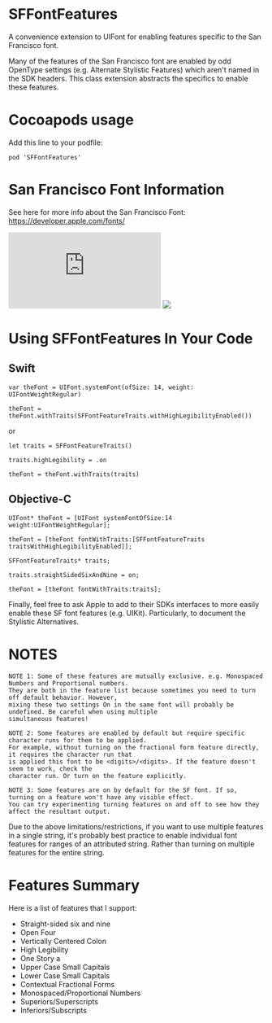 # SFFontFeatures

A convenience extension to UIFont for enabling features specific to the San Francisco font. 

Many of the features of the San Francisco font are enabled by odd OpenType settings (e.g. Alternate Stylistic Features)
which aren't named in the SDK headers. This class extension abstracts the specifics to enable these features.

# Cocoapods usage

Add this line to your podfile:

`pod 'SFFontFeatures'`

# San Francisco Font Information

See here for more info about the San Francisco Font:
https://developer.apple.com/fonts/


![Hirez PDF of Features](https://github.com/djfitz/SFFontFeatures/blob/master/SanFranciscoFontFeatures.pdf)
![](https://github.com/djfitz/SFFontFeatures/blob/master/SanFranciscoFontFeatures.png)

# Using SFFontFeatures In Your Code

## Swift

`var theFont = UIFont.systemFont(ofSize: 14, weight: UIFontWeightRegular)`

`theFont = theFont.withTraits(SFFontFeatureTraits.withHighLegibilityEnabled())`

or

`let traits = SFFontFeatureTraits()`

`traits.highLegibility = .on`

`theFont = theFont.withTraits(traits)`

## Objective-C

`UIFont* theFont = [UIFont systemFontOfSize:14 weight:UIFontWeightRegular];`

`theFont = [theFont fontWithTraits:[SFFontFeatureTraits traitsWithHighLegibilityEnabled]];`

`SFFontFeatureTraits* traits;`

`traits.straightSidedSixAndNine = on;`

`theFont = [theFont fontWithTraits:traits];`

Finally, feel free to ask Apple to add to their SDKs interfaces to more easily enable these SF font features (e.g. UIKit).
Particularly, to document the Stylistic Alternatives.

# NOTES

	NOTE 1: Some of these features are mutually exclusive. e.g. Monospaced Numbers and Proportional numbers.
	They are both in the feature list because sometimes you need to turn off default behavior. However,
	mixing these two settings On in the same font will probably be undefined. Be careful when using multiple
	simultaneous features!

	NOTE 2: Some features are enabled by default but require specific character runs for them to be applied.
	For example, without turning on the fractional form feature directly, it requires the character run that
	is applied this font to be <digits>/<digits>. If the feature doesn't seem to work, check the
	character run. Or turn on the feature explicitly.

	NOTE 3: Some features are on by default for the SF font. If so, turning on a feature won't have any visible effect.
	You can try experimenting turning features on and off to see how they affect the resultant output.

Due to the above limitations/restrictions, if you want to use multiple features in a single string,  it's probably best practice to enable individual font features for ranges of an attributed string. Rather than turning on multiple features for the entire string.

# Features Summary

Here is a list of features that I support:

* Straight-sided six and nine
* Open Four
* Vertically Centered Colon
* High Legibility
* One Story a
* Upper Case Small Capitals
* Lower Case Small Capitals
* Contextual Fractional Forms
* Monospaced/Proportional Numbers
* Superiors/Superscripts
* Inferiors/Subscripts
